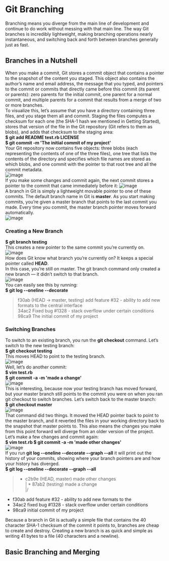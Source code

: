 # Git Branching
Branching means you diverge from the main line of development and continue to do work without messing with that main line. The way Git branches is incredibly lightweight, making branching operations nearly instantaneous, and switching back and forth between branches generally just as fast.  
## Branches in a Nutshell
When you make a commit, Git stores a commit object that contains a pointer to the snapshot of the content you staged. This object also contains the author’s name and email address, the message that you typed, and pointers to the commit or commits that directly came before this commit (its parent or parents): zero parents for the initial commit, one parent for a normal commit, and multiple parents for a commit that results from a merge of two or more branches.  
To visualize this, let’s assume that you have a directory containing three files, and you stage them all and commit. Staging the files computes a checksum for each one (the SHA-1 hash we mentioned in Getting Started), stores that version of the file in the Git repository (Git refers to them as blobs), and adds that checksum to the staging area:  
**$ git add README test.rb LICENSE  
$ git commit -m 'The initial commit of my project'**  
Your Git repository now contains five objects: three blobs (each representing the contents of one of the three files), one tree that lists the contents of the directory and specifies which file names are stored as which blobs, and one commit with the pointer to that root tree and all the commit metadata.  
![image](https://github.com/bing1980/Pro-Git/blob/master/img/branch1.PNG)  
If you make some changes and commit again, the next commit stores a pointer to the commit that came immediately before it:
![image](https://github.com/bing1980/Pro-Git/blob/master/img/branch2.PNG)  
A branch in Git is simply a lightweight movable pointer to one of these commits. The default branch name in Git is **master**. As you start making commits, you’re given a master branch that points to the last commit you made. Every time you commit, the master branch pointer moves forward automatically.  
![image](https://github.com/bing1980/Pro-Git/blob/master/img/branch3.PNG)  
### Creating a New Branch 
**$ git branch testing**  
This creates a new pointer to the same commit you’re currently on.  
![image](https://github.com/bing1980/Pro-Git/blob/master/img/branch4.PNG)  
How does Git know what branch you’re currently on? It keeps a special pointer called **HEAD**.  
In this case, you’re still on master. The git branch command only created a new branch — it didn’t switch to that branch.  
![image](https://github.com/bing1980/Pro-Git/blob/master/img/branch5.PNG)  
You can easily see this by running:  
**$ git log --oneline --decorate**  
> f30ab (HEAD -> master, testing) add feature #32 - ability to add new formats to the central interface  
34ac2 Fixed bug #1328 - stack overflow under certain conditions  
98ca9 The initial commit of my project  
### Switching Branches
To switch to an existing branch, you run the **git checkout** command. Let’s switch to the new testing branch:  
**$ git checkout testing**  
This moves HEAD to point to the testing branch.  
![image](https://github.com/bing1980/Pro-Git/blob/master/img/switch1.PNG)  
Well, let’s do another commit:  
**$ vim test.rb  
$ git commit -a -m 'made a change'**  
![image](https://github.com/bing1980/Pro-Git/blob/master/img/switch2.PNG)  
This is interesting, because now your testing branch has moved forward, but your master branch still points to the commit you were on when you ran git checkout to switch branches. Let’s switch back to the master branch:  
**$ git checkout master**  
![image](https://github.com/bing1980/Pro-Git/blob/master/img/switch3.PNG)  
That command did two things. It moved the HEAD pointer back to point to the master branch, and it
reverted the files in your working directory back to the snapshot that master points to. This also means the changes you make from this point forward will diverge from an older version of the project.  
Let’s make a few changes and commit again:  
**$ vim test.rb
$ git commit -a -m 'made other changes'**  
![image](https://github.com/bing1980/Pro-Git/blob/master/img/switch4.PNG)  
If you run **git log --oneline --decorate --graph --all** it will print out the history of your commits, showing where your branch pointers are and how your history has diverged.  
**$ git log --oneline --decorate --graph --all**  
> * c2b9e (HEAD, master) made other changes  
| * 87ab2 (testing) made a change  
|/  
* f30ab add feature #32 - ability to add new formats to the  
* 34ac2 fixed bug #1328 - stack overflow under certain conditions  
* 98ca9 initial commit of my project  

Because a branch in Git is actually a simple file that contains the 40 character SHA-1 checksum of the commit it points to, branches are cheap to create and destroy. Creating a new branch is as quick and simple as writing 41 bytes to a file (40 characters and a newline).

## Basic Branching and Merging




